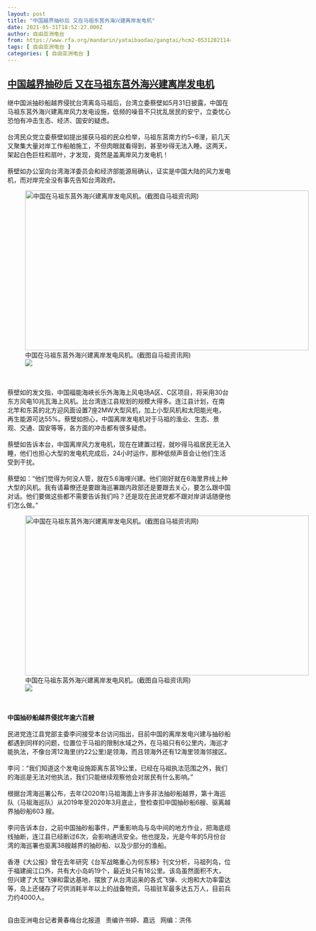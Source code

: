 ```yaml
---
layout: post
title: "中国越界抽砂后 又在马祖东莒外海兴建离岸发电机"
date: 2021-05-31T18:52:27.000Z
author: 自由亚洲电台
from: https://www.rfa.org/mandarin/yataibaodao/gangtai/hcm2-05312021144059.html
tags: [ 自由亚洲电台 ]
categories: [ 自由亚洲电台 ]
---
```

<!--1622487147000-->
[中国越界抽砂后 又在马祖东莒外海兴建离岸发电机](https://www.rfa.org/mandarin/yataibaodao/gangtai/hcm2-05312021144059.html)
------

<div>
<p></p><p>继中国派抽砂船越界侵扰台湾离岛马祖后，台湾立委蔡壁如5月31日披露，中国在马祖东莒外海兴建离岸风力发电设施，低频的噪音不只扰乱居民的安宁，立委忧心恐怕有冲击生态、经济、国安的疑虑。<br/><br/>台湾民众党立委蔡壁如提出接获马祖的民众检举，马祖东莒南方约5~6浬，前几天又聚集大量对岸工作船舶施工，不但肉眼就看得到，甚至吵得无法入睡。这两天，架起白色巨柱和扇叶，才发现，竟然是盖离岸风力发电机！<br/><br/>蔡壁如办公室向台湾海洋委员会和经济部能源局确认，证实是中国大陆的风力发电机，而对岸完全没有事先告知台湾政府。</p><p><figure class="image-richtext image-inline captioned" style="width:640px;"><img alt="中国在马祖东莒外海兴建离岸发电风机。(截图自马祖资讯网)" height="360" src="https://www.rfa.org/mandarin/yataibaodao/gangtai/hcm2-05312021144059.html/hcm2.jpg/@@images/0d4ec64b-d252-4b3d-9147-9536c4ad0d56.jpeg" title="hcm2.jpg" width="640"/><figcaption class="image-caption">中国在马祖东莒外海兴建离岸发电风机。(截图自马祖资讯网)</figcaption><small></small><div id="zoomattribute"><a data-caption="中国在马祖东莒外海兴建离岸发电风机。(截图自马祖资讯网)" data-fancybox="" href="https://www.rfa.org/mandarin/yataibaodao/gangtai/hcm2-05312021144059.html/hcm2.jpg" id="single_image" title="中国在马祖东莒外海兴建离岸发电风机。(截图自马祖资讯网)"><img src="/++plone++rfa-resources/img/icon-zoom.png"/></a></div></figure><br/><br/>蔡壁如的发文指，中国福能海峡长乐外海海上风电场A区、C区项目，将采用30台东方风电10兆瓦海上风机。比台湾连江县规划的规模大得多。连江县计划，在南北竿和东莒的北方迎风面设置7座2MW大型风机，加上小型风机和太阳能光电，再生能源可达55%。蔡壁如担心，中国离岸发电机对于马祖的渔业、生态、景观、交通、国安等等，各方面的冲击都有很多疑虑。<br/><br/>蔡壁如告诉本台，中国离岸风力发电机，现在在建置过程，就吵得马祖居民无法入睡，他们也担心大型的发电机完成后，24小时运作，那种低频声音会让他们生活受到干扰。<br/><br/>蔡壁如：“他们觉得为何没人管，就在5.6海哩兴建。他们刚好就在6海里界线上种大型的风机。我有请幕僚还是要跟海巡署跟内政部还是要跟去关心，要怎么跟中国对话。他们要做这些都不需要告诉我们吗？还是现在民进党都不跟对岸讲话随便他们怎么做。”</p><p><figure class="image-richtext image-inline captioned" style="width:640px;"><img alt="中国在马祖东莒外海兴建离岸发电风机。(截图自马祖资讯网)" height="360" src="https://www.rfa.org/mandarin/yataibaodao/gangtai/hcm2-05312021144059.html/hcm2b.jpg/@@images/9e2dd54d-1634-4241-a024-698fd462a157.jpeg" title="hcm2b.jpg" width="640"/><figcaption class="image-caption">中国在马祖东莒外海兴建离岸发电风机。(截图自马祖资讯网)</figcaption><small></small><div id="zoomattribute"><a data-caption="中国在马祖东莒外海兴建离岸发电风机。(截图自马祖资讯网)" data-fancybox="" href="https://www.rfa.org/mandarin/yataibaodao/gangtai/hcm2-05312021144059.html/hcm2b.jpg" id="single_image" title="中国在马祖东莒外海兴建离岸发电风机。(截图自马祖资讯网)"><img src="/++plone++rfa-resources/img/icon-zoom.png"/></a></div></figure><br/><br/><strong>中国抽砂船越界侵扰年逾六百艘</strong><br/><br/>民进党连江县党部主委李问接受本台访问指出，目前中国的离岸发电兴建与抽砂船都遇到同样的问题，位置位于马祖的限制水域之外，在马祖只有6公里内，海巡才能执法，不像台湾12海里(约22公里)是领海，而且领海外还有12海里领海邻接区。<br/><br/>李问：“我们知道这个发电设施距离东莒19公里，已经在马祖执法范围之外，我们的海巡是无法对他执法，我们只能继续观察他会对居民有什么影响。”<br/><br/>根据台湾海巡署公布，去年(2020年)马祖海面上许多非法抽砂船越界，第十海巡队（马祖海巡队）从2019年至2020年3月底止，登检查扣中国抽砂船6艘、驱离越界抽砂船603 艘。<br/><br/>李问告诉本台，之前中国抽砂船事件，严重影响岛与岛中间的地方作业，把海底缆线抽断，连江县已经断过6次，会影响通讯安全。他也提及，光是今年的5月份台湾的海巡署也驱离38艘越界的抽砂船、以及少部分的渔船。<br/><br/>香港《大公报》曾在去年研究《台军战略重心为何东移》刊文分析，马祖列岛，位于福建闽江口外，共有大小岛屿19个，最近处只有18公里。该岛虽然面积不大，但兴建了大型飞弹和雷达基地，摆放了从台湾运来的各式飞弹、火炮和大功率雷达等，岛上还储存了可供消耗半年以上的战备物资。马祖驻军最多达五万人，目前兵力约4000人。<br/></p><p><br/>自由亚洲电台记者黄春梅台北报道   责编许书婷、嘉远   网编：洪伟</p>
</div>
